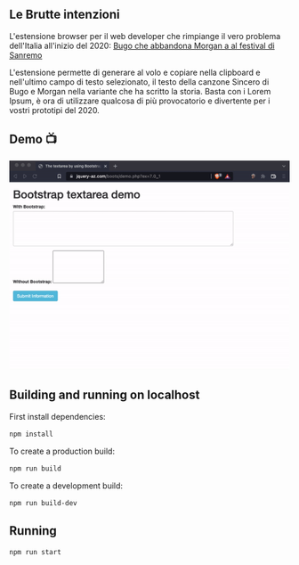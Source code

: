 ## Le Brutte intenzioni

L'estensione browser per il web developer che rimpiange il vero problema dell'Italia all'inizio del 2020: [Bugo che abbandona Morgan a al festival di Sanremo](https://www.youtube.com/watch?v=P6T3xM4_u6)

L'estensione permette di generare al volo e copiare nella clipboard e nell'ultimo campo di testo selezionato, il testo della canzone Sincero di Bugo e Morgan nella variante che ha scritto la storia. Basta con i Lorem Ipsum, è ora di utilizzare qualcosa di più provocatorio e divertente per i vostri prototipi del 2020.

## Demo 📺

![Demo](demo.gif)

## Building and running on localhost

First install dependencies:

```sh
npm install
```

To create a production build:

```sh
npm run build
```

To create a development build:

```sh
npm run build-dev
```

## Running

```sh
npm run start
```
